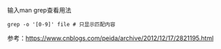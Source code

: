 输入man grep查看用法

```
grep -o '[0-9]' file # 只显示匹配内容
```



参考：https://www.cnblogs.com/peida/archive/2012/12/17/2821195.html

